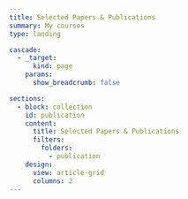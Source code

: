 ```yaml
---
title: Selected Papers & Publications
summary: My courses
type: landing

cascade:
  - _target:
      kind: page
    params:
      show_breadcrumb: false

sections:
  - block: collection
    id: publication
    content:
      title: Selected Papers & Publications
      filters:
        folders:
          - publication
    design:
      view: article-grid
      columns: 2
---
```

